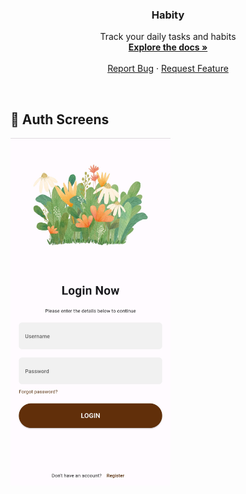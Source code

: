 <h3 align="center">Habity</h3>

  <p align="center">
    Track your daily tasks and habits
    <br />
    <a href="https://github.com/SharleneNdinda/habity-api/tree/master/docs"><strong>Explore the docs »</strong></a>
    <br />
    <br />
    <a href="https://github.com/SharleneNdinda/habity-frontend/issues">Report Bug</a>
    ·
    <a href="https://github.com/SharleneNdinda/habity-frontend/issues">Request Feature</a>
  </p>
</div>

<br />

## 🤎 Auth Screens

<div>
  <a href="#">
    <img src="lib/images/login_page.jpg" alt="Logo" width="256" height="556">
  </a>
  
</div>